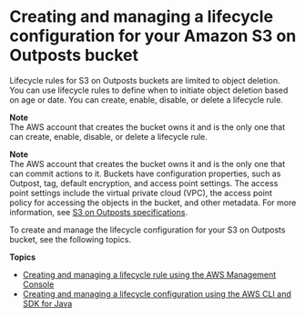 # Creating and managing a lifecycle configuration for your Amazon S3 on Outposts bucket<a name="S3OutpostsLifecycleManaging"></a>

Lifecycle rules for S3 on Outposts buckets are limited to object deletion\. You can use lifecycle rules to define when to initiate object deletion based on age or date\. You can create, enable, disable, or delete a lifecycle rule\.

**Note**  
The AWS account that creates the bucket owns it and is the only one that can create, enable, disable, or delete a lifecycle rule\.

**Note**  
The AWS account that creates the bucket owns it and is the only one that can commit actions to it\. Buckets have configuration properties, such as Outpost, tag, default encryption, and access point settings\. The access point settings include the virtual private cloud \(VPC\), the access point policy for accessing the objects in the bucket, and other metadata\. For more information, see [S3 on Outposts specifications](S3OnOutpostsRestrictionsLimitations.md#S3OnOutpostsSpecifications)\.

To create and manage the lifecycle configuration for your S3 on Outposts bucket, see the following topics\.

**Topics**
+ [Creating and managing a lifecycle rule using the AWS Management Console](S3OutpostsLifecycleConsole.md)
+ [Creating and managing a lifecycle configuration using the AWS CLI and SDK for Java](S3OutpostsLifecycleCLIJava.md)